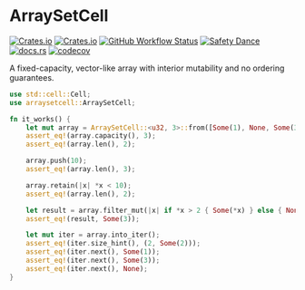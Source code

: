 # ArraySetCell

[![Crates.io](https://img.shields.io/crates/v/arraysetcell)](https://crates.io/crates/arraysetcell)
[![Crates.io](https://img.shields.io/crates/l/arraysetcell)](https://crates.io/crates/arraysetcell)
[![GitHub Workflow Status](https://img.shields.io/github/actions/workflow/status/sunsided/arraysetcell/rust.yml)](https://github.com/sunsided/arraysetcell/actions/workflows/rust.yml)
[![Safety Dance][safety-image]][safety-link]
[![docs.rs](https://img.shields.io/docsrs/arraysetcell)](https://docs.rs/arraysetcell/)
[![codecov](https://codecov.io/gh/sunsided/arraysetcell/graph/badge.svg?token=5VG5X1KZ8C)](https://codecov.io/gh/sunsided/arraysetcell)

A fixed-capacity, vector-like array with interior mutability and no ordering guarantees.

```rust
use std::cell::Cell;
use arraysetcell::ArraySetCell;

fn it_works() {
    let mut array = ArraySetCell::<u32, 3>::from([Some(1), None, Some(3)]);
    assert_eq!(array.capacity(), 3);
    assert_eq!(array.len(), 2);

    array.push(10);
    assert_eq!(array.len(), 3);

    array.retain(|x| *x < 10);
    assert_eq!(array.len(), 2);

    let result = array.filter_mut(|x| if *x > 2 { Some(*x) } else { None });
    assert_eq!(result, Some(3));

    let mut iter = array.into_iter();
    assert_eq!(iter.size_hint(), (2, Some(2)));
    assert_eq!(iter.next(), Some(1));
    assert_eq!(iter.next(), Some(3));
    assert_eq!(iter.next(), None);
}
```

[safety-image]: https://img.shields.io/badge/unsafe-yes-yellow.svg

[safety-link]: https://github.com/rust-secure-code/safety-dance/
